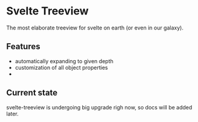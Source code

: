 # Svelte Treeview

The most elaborate treeview for svelte on earth (or even in our galaxy).

## Features

- automatically expanding to given depth
- customization of all object properties
- 

## Current state

svelte-treeview is undergoing big upgrade righ now, so docs will be added later.
